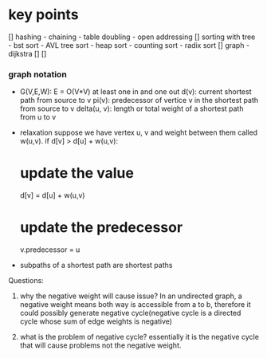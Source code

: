 # key points
[] hashing
    - chaining
    - table doubling 
    - open addressing
[] sorting with tree
    - bst sort
    - AVL tree sort
    - heap sort
    - counting sort
    - radix sort
[] graph
    - dijkstra
[]
[]

### graph notation
- G(V,E,W):
    E = O(V*V) at least one in and one out 
    d(v): current shortest path from source to v
    pi(v): predecessor of vertice v in the shortest path from source to v
    delta(u, v): length or total weight of a shortest path from u to v 
    
- relaxation 
suppose we have vertex u, v and weight between them called w(u,v).
if d[v] > d[u] + w(u,v):
    # update the value
    d[v] = d[u] + w(u,v)
    # update the predecessor 
    v.predecessor = u
- subpaths of a shortest path are shortest paths

Questions:
1. why the negative weight will cause issue?
In an undirected graph, a negative weight means both way is accessible from a to b, therefore it 
could possibly generate negative cycle(negative cycle is a directed cycle whose sum of edge weights is negative)

2. what is the problem of negative cycle?
essentially it is the negative cycle that will cause problems not the negative weight.
